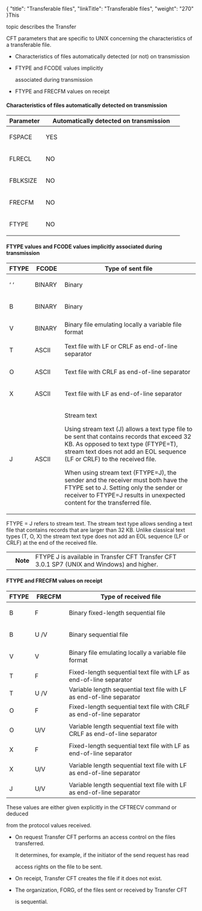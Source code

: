 {
    "title": "Transferable files",
    "linkTitle": "Transferable files",
    "weight": "270"
}This
topic describes the Transfer
CFT parameters that are specific to UNIX concerning the characteristics of a transferable file.

-   Characteristics of files automatically detected (or not) on transmission
-   FTYPE and FCODE values implicitly
    associated during transmission
-   FTYPE and FRECFM values on receipt

#### Characteristics of files automatically detected on transmission

<table data-cellspacing="0" width="90%">
<thead>
<tr class="header">
<th>Parameter</th>
<th>Automatically detected on transmission</th>
</tr>
</thead>
<tbody>
<tr class="odd" data-valign="middle">
<td data-valign="top" width="21%"><p>FSPACE </p></td>
<td data-valign="top" width="79%"><p>YES </p></td>
</tr>
<tr class="even" data-valign="middle">
<td data-valign="top" width="21%"><p>FLRECL </p></td>
<td data-valign="top" width="79%"><p>NO</p></td>
</tr>
<tr class="odd" data-valign="middle">
<td data-valign="top" width="21%"><p>FBLKSIZE </p></td>
<td data-valign="top" width="79%"><p>NO </p></td>
</tr>
<tr class="even" data-valign="middle">
<td data-valign="top" width="21%"><p>FRECFM </p></td>
<td data-valign="top" width="79%"><p>NO</p></td>
</tr>
<tr class="odd" data-valign="middle">
<td data-valign="top" width="21%"><p>FTYPE </p></td>
<td data-valign="top" width="79%"><p>NO</p></td>
</tr>
</tbody>
</table>

#### FTYPE values and FCODE values implicitly associated during transmission

<table data-border="1" data-cellspacing="0">
<thead>
<tr class="header">
<th>FTYPE</th>
<th>FCODE</th>
<th>Type of sent file</th>
</tr>
</thead>
<tbody>
<tr class="odd">
<td><p>‘ ‘ </p></td>
<td><p>BINARY </p></td>
<td>Binary</td>
</tr>
<tr class="even">
<td><p>B </p></td>
<td><p>BINARY </p></td>
<td>Binary</td>
</tr>
<tr class="odd">
<td><p>V </p></td>
<td><p>BINARY </p></td>
<td>Binary file emulating locally a variable file format</td>
</tr>
<tr class="even">
<td><p>T </p></td>
<td><p>ASCII </p></td>
<td>Text file with LF or CRLF as end-of-line separator</td>
</tr>
<tr class="odd">
<td><p>O </p></td>
<td><p>ASCII </p></td>
<td>Text file with CRLF as end-of-line separator</td>
</tr>
<tr class="even">
<td><p>X </p></td>
<td><p>ASCII </p></td>
<td>Text file with LF as end-of-line separator</td>
</tr>
<tr class="odd" data-mc-conditions="">
<td>J</td>
<td>ASCII </td>
<td><p>Stream text</p>
<p>Using stream text (J) allows a text type file to be sent that contains records that exceed 32 KB. As opposed to text type (FTYPE=T), stream text does not add an EOL sequence (LF or CRLF) to the received file.</p>
<p>When using stream text (FTYPE=J), the sender and the receiver must both have the FTYPE set to J. Setting only the sender or receiver to FTYPE=J results in unexpected content for the transferred file.</p></td>
</tr>
</tbody>
</table>

FTYPE = J refers to stream text. The stream text type allows sending a text file that contains records that are larger than 32 KB. Unlike classical text types (T, O, X) the stream text type does not add an EOL sequence (LF or CRLF) at the end of the received file.

<table data-cellpadding="0" data-cellspacing="0">
<tbody>
<tr class="odd">
<td data-valign="top"></td>
<td data-valign="top"><span><strong>Note</strong></span></td>
<td data-mc-autonum="&lt;b&gt;Note&lt;/b&gt;" data-valign="top">FTYPE J is available in <span>Transfer CFT</span> <span>Transfer CFT</span> 3.0.1 SP7 (UNIX and Windows) and higher.</td>
</tr>
</tbody>
</table>

#### FTYPE and FRECFM values on receipt

<table data-border="1" data-cellspacing="0" width="90%">
<thead>
<tr class="header">
<th>FTYPE</th>
<th>FRECFM</th>
<th>Type of received file</th>
</tr>
</thead>
<tbody>
<tr class="odd">
<td data-valign="top" width="13%"><p>B </p></td>
<td data-valign="top" width="18%"><p>F </p></td>
<td data-valign="top" width="69%"><p>Binary fixed-length sequential file  </p></td>
</tr>
<tr class="even">
<td data-valign="top" width="13%"><p>B </p></td>
<td data-valign="top" width="18%"><p>U /V</p></td>
<td data-valign="top" width="69%">Binary sequential file</td>
</tr>
<tr class="odd">
<td data-valign="top" width="13%"><p>V </p></td>
<td data-valign="top" width="18%"><p>V </p></td>
<td data-valign="top" width="69%">Binary file emulating locally a variable file format</td>
</tr>
<tr class="even">
<td data-valign="top" width="13%">T</td>
<td data-valign="top" width="18%">F</td>
<td data-valign="top" width="69%">Fixed-length sequential text file with LF as end-of-line separator</td>
</tr>
<tr class="odd">
<td data-valign="top" width="13%">T</td>
<td data-valign="top" width="18%">U /V</td>
<td data-valign="top" width="69%">Variable length sequential text file with LF as end-of-line separator</td>
</tr>
<tr class="even">
<td data-valign="top" width="13%">O</td>
<td data-valign="top" width="18%">F</td>
<td data-valign="top" width="69%">Fixed-length sequential text file with CRLF as end-of-line separator</td>
</tr>
<tr class="odd">
<td data-valign="top" width="13%"><p>O </p></td>
<td data-valign="top" width="18%"><p>U/V </p></td>
<td data-valign="top" width="69%">Variable length sequential text file with CRLF as end-of-line separator</td>
</tr>
<tr class="even">
<td data-valign="top" width="13%">X</td>
<td data-valign="top" width="18%">F</td>
<td data-valign="top" width="69%">Fixed-length sequential text file with LF as end-of-line separator</td>
</tr>
<tr class="odd">
<td data-valign="top" width="13%"><p>X </p></td>
<td data-valign="top" width="18%"><p>U/V </p></td>
<td data-valign="top" width="69%">Variable length sequential text file with LF as end-of-line separator</td>
</tr>
<tr class="even" data-mc-conditions="">
<td data-valign="top" width="13%">J</td>
<td data-valign="top" width="18%">U/V</td>
<td data-valign="top" width="69%">Variable length sequential text file with LF as end-of-line separator</td>
</tr>
</tbody>
</table>

These values are either given explicitly in the CFTRECV command or deduced
from the protocol values received.

-   On request Transfer CFT performs an access control on the files transferred.
    It determines, for example, if the initiator of the send request has read
    access rights on the file to be sent.
-   On receipt, Transfer CFT creates the file if it does not exist.
-   The organization, FORG, of the files sent or received by Transfer CFT
    is sequential.
